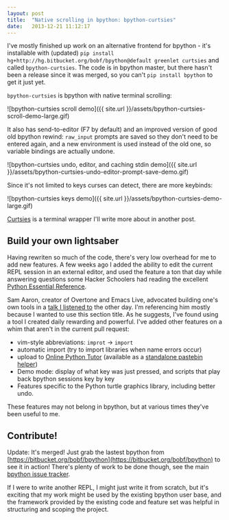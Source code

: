 ```yaml
---
layout: post
title:  "Native scrolling in bpython: bpython-curtsies"
date:   2013-12-21 11:12:17
---
```


I've mostly finished up work on an alternative frontend for bpython - it's
installable with (updated) `pip install hg+http://hg.bitbucket.org/bobf/bpython@default greenlet curtsies`
and called `bpython-curtsies`. The code is in bpython master, but there hasn't
been a release since it was merged, so you can't `pip install bpython` to get
it just yet.

`bpython-curtsies` is bpython with native terminal scrolling:

![bpython-curtsies scroll demo]({{ site.url }}/assets/bpython-curtsies-scroll-demo-large.gif)

It also has send-to-editor (F7 by default) and an improved version of
good old bpython rewind: `raw_input` prompts are saved so they don't need
to be entered again, and a new environment is used instead of the old one,
so variable bindings are actually undone.

![bpython-curtsies undo, editor, and caching stdin demo]({{ site.url }}/assets/bpython-curtsies-undo-editor-prompt-save-demo.gif)

Since it's not limited to keys curses can detect, there are more keybinds:

![bpython-curtsies keys demo]({{ site.url }}/assets/bpython-curtsies-demo-large.gif)

[Curtsies](https://github.com/thomasballinger/curtsies) is a terminal wrapper I'll write more about in another
post.

Build your own lightsaber
-------------------------

Having rewriten so much of the code, there's very low overhead for me to add new
features. A few weeks ago I added the ability to edit the current REPL session in an
external editor, and used the feature a ton that day while answering questions
some Hacker Schoolers had reading the excellent
[Python Essential Reference](http://www.amazon.com/Python-Essential-Reference-4th-Edition/dp/0672329786).

Sam Aaron, creator of Overtone and Emacs Live, advocated building one's own tools in a [talk I listened to](http://www.infoq.com/presentations/Live-Programming) the other day.
I'm referencing him mostly because I wanted to use this section title.
As he suggests, I've found using a tool I created daily rewarding and powerful.
I've added other features on a whim that aren't in the current pull request:

* vim-style abbreviations: `improt` -> `import`
* automatic import (try to import libraries when name errors occur)
* upload to [Online Python Tutor](http://pythontutor.com/) (available as a [standalone pastebin helper](https://gist.github.com/thomasballinger/8106585))
* Demo mode: display of what key was just pressed, and scripts that
  play back bpython sessions key by key
* Features specific to the Python turtle graphics library, including better
  undo.

These features may not belong in bpython, but at various times they've been
useful to me.

Contribute!
-----------

Update: It's merged! Just grab the lastest bpython from
[https://bitbucket.org/bobf/bpython](https://bitbucket.org/bobf/bpython) to
see it in action! There's plenty of work to be done though, see the main
[bpython issue
tracker](https://bitbucket.org/bobf/bpython/issues?status=new&status=open).

If I were to write another REPL, I might just write it from scratch, but it's exciting that
my work might be used by the existing bpython user base, and the framework
provided by the existing code and feature set was
helpful in structuring and scoping the project.
